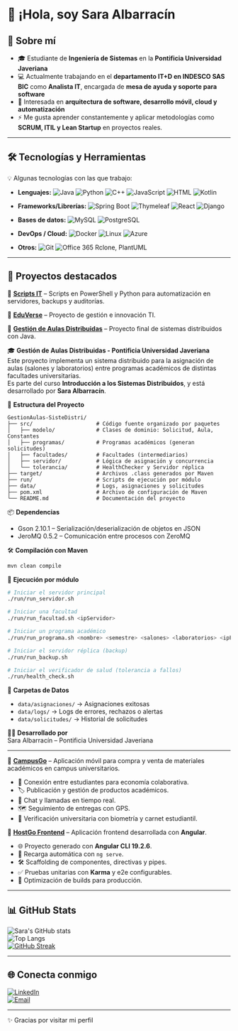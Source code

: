 # 👋 ¡Hola, soy Sara Albarracín  

## 🚀 Sobre mí  
- 🎓 Estudiante de **Ingeniería de Sistemas** en la **Pontificia Universidad Javeriana**  
- 💻 Actualmente trabajando en el **departamento IT+D en INDESCO SAS BIC** como **Analista IT**, encargada de **mesa de ayuda y soporte para software**  
- 🌱 Interesada en **arquitectura de software, desarrollo móvil, cloud y automatización**  
- ⚡ Me gusta aprender constantemente y aplicar metodologías como **SCRUM, ITIL y Lean Startup** en proyectos reales.  

---

## 🛠️ Tecnologías y Herramientas  
💡 Algunas tecnologías con las que trabajo:  

- **Lenguajes:** ![Java](https://img.shields.io/badge/Java-ED8B00?logo=java&logoColor=white) ![Python](https://img.shields.io/badge/Python-3776AB?logo=python&logoColor=white) ![C++](https://img.shields.io/badge/C++-00599C?logo=cplusplus&logoColor=white) ![JavaScript](https://img.shields.io/badge/JavaScript-F7DF1E?logo=javascript&logoColor=black) ![HTML](https://img.shields.io/badge/HTML5-E34F26?logo=html5&logoColor=white) ![Kotlin](https://img.shields.io/badge/Kotlin-7F52FF?logo=kotlin&logoColor=white)  

- **Frameworks/Librerías:** ![Spring Boot](https://img.shields.io/badge/Spring_Boot-6DB33F?logo=springboot&logoColor=white) ![Thymeleaf](https://img.shields.io/badge/Thymeleaf-005F0F?logo=thymeleaf&logoColor=white) ![React](https://img.shields.io/badge/React-20232A?logo=react&logoColor=61DAFB) ![Django](https://img.shields.io/badge/Django-092E20?logo=django&logoColor=white)  

- **Bases de datos:** ![MySQL](https://img.shields.io/badge/MySQL-4479A1?logo=mysql&logoColor=white) ![PostgreSQL](https://img.shields.io/badge/PostgreSQL-336791?logo=postgresql&logoColor=white)  

- **DevOps / Cloud:** ![Docker](https://img.shields.io/badge/Docker-2496ED?logo=docker&logoColor=white) ![Linux](https://img.shields.io/badge/Linux-FCC624?logo=linux&logoColor=black) ![Azure](https://img.shields.io/badge/Azure-0078D4?logo=microsoftazure&logoColor=white)  

- **Otros:** ![Git](https://img.shields.io/badge/Git-F05032?logo=git&logoColor=white) ![Office 365](https://img.shields.io/badge/Microsoft_365-D83B01?logo=microsoftoffice&logoColor=white) Rclone, PlantUML  

---

## 📌 Proyectos destacados  

🔹 **[Scripts IT]()** – Scripts en PowerShell y Python para automatización en servidores, backups y auditorías.  

🔹 **[EduVerse](https://github.com/SarAlbN1/eduverse-innovacion)** – Proyecto de gestión e innovación TI.  

🔹 **[Gestión de Aulas Distribuidas](https://github.com/SarAlbN1/gestion-aulas-distribuidas)** – Proyecto final de sistemas distribuidos con Java.  

🎓 **Gestión de Aulas Distribuidas - Pontificia Universidad Javeriana**  
Este proyecto implementa un sistema distribuido para la asignación de aulas (salones y laboratorios) entre programas académicos de distintas facultades universitarias.  
Es parte del curso **Introducción a los Sistemas Distribuidos**, y está desarrollado por **Sara Albarracín**.  

📂 **Estructura del Proyecto**  
```
GestionAulas-SisteDistri/
├── src/                    # Código fuente organizado por paquetes
│   ├── modelo/             # Clases de dominio: Solicitud, Aula, Constantes
│   ├── programas/          # Programas académicos (generan solicitudes)
│   ├── facultades/         # Facultades (intermediarios)
│   ├── servidor/           # Lógica de asignación y concurrencia
│   └── tolerancia/         # HealthChecker y Servidor réplica
├── target/                 # Archivos .class generados por Maven
├── run/                    # Scripts de ejecución por módulo
├── data/                   # Logs, asignaciones y solicitudes
├── pom.xml                 # Archivo de configuración de Maven
└── README.md               # Documentación del proyecto
```

📦 **Dependencias**  
- Gson 2.10.1 – Serialización/deserialización de objetos en JSON  
- JeroMQ 0.5.2 – Comunicación entre procesos con ZeroMQ  

🛠️ **Compilación con Maven**  
```bash
mvn clean compile
```

🚀 **Ejecución por módulo**  
```bash
# Iniciar el servidor principal
./run/run_servidor.sh

# Iniciar una facultad
./run/run_facultad.sh <ipServidor>

# Iniciar un programa académico
./run/run_programa.sh <nombre> <semestre> <salones> <laboratorios> <ipFacultad>

# Iniciar el servidor réplica (backup)
./run/run_backup.sh

# Iniciar el verificador de salud (tolerancia a fallos)
./run/health_check.sh
```

📁 **Carpetas de Datos**  
- `data/asignaciones/` → Asignaciones exitosas  
- `data/logs/` → Logs de errores, rechazos o alertas  
- `data/solicitudes/` → Historial de solicitudes  

👩‍💻 **Desarrollado por**  
Sara Albarracín – Pontificia Universidad Javeriana  

---

🔹 **[CampusGo](https://github.com/ICM2025/CampusGo)** – Aplicación móvil para compra y venta de materiales académicos en campus universitarios.  
   - 👥 Conexión entre estudiantes para economía colaborativa.  
   - 🏷️ Publicación y gestión de productos académicos.  
   - 💬 Chat y llamadas en tiempo real.  
   - 🗺️ Seguimiento de entregas con GPS.  
   - 🪪 Verificación universitaria con biometría y carnet estudiantil.  

🔹 **[HostGo Frontend](https://github.com/JuanPablogh0412/DesarrolloWeb_Host-Go)** – Aplicación frontend desarrollada con **Angular**.  
   - 🌐 Proyecto generado con **Angular CLI 19.2.6**.  
   - 🔄 Recarga automática con `ng serve`.  
   - 🛠️ Scaffolding de componentes, directivas y pipes.  
   - ✅ Pruebas unitarias con **Karma** y e2e configurables.  
   - 🚀 Optimización de builds para producción.  

---

## 📊 GitHub Stats  

![Sara's GitHub stats](https://github-readme-stats.vercel.app/api?username=SarAlbN1&show_icons=true&theme=transparent)  
![Top Langs](https://github-readme-stats.vercel.app/api/top-langs/?username=SarAlbN1&layout=compact&theme=transparent)  
[![GitHub Streak](https://github-readme-streak-stats.herokuapp.com?user=SarAlbN1&theme=transparent)](https://git.io/streak-stats)  

---

## 🌐 Conecta conmigo  

[![LinkedIn](https://img.shields.io/badge/LinkedIn-0A66C2?logo=linkedin&logoColor=white)](https://www.linkedin.com/in/sara-albarracin-27991124b)  
[![Email](https://img.shields.io/badge/Email-D14836?logo=gmail&logoColor=white)](mailto:sara.albar@altmail.kr)  

---

✨ Gracias por visitar mi perfil 
